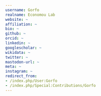 ```yaml
---
username: Gorfo
realname: Economou Lab
website: ~
affiliation: ~
bio: ~
github: ~
orcid: ~
linkedin: ~
googlescholar: ~
wikidata: ~
twitter: ~
mastodon-url: ~
meta: ~
instagram: ~
redirect_from:
- /index.php/User:Gorfo
- /index.php/Special:Contributions/Gorfo
---
```

